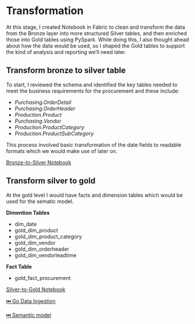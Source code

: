 # Transformation

At this stage, I created Notebook in Fabric to clean and transform the data from the Bronze layer into more structured Silver tables, and then enriched those into Gold tables using PySpark. While doing this, I also thought ahead about how the data would be used, so I shaped the Gold tables to support the kind of analysis and reporting we’ll need later.


## Transform bronze to silver table
To start, I reviewed the schema and identified the key tables needed to meet the business requirements for the procurement and  these include:

- *Purchasing.OrderDetail*
- *Purchasing.OrderHeader*
- *Production.Product*
- *Purchasing.Vendor*
- *Production.ProductCategory*
- *Production.ProductSubCategory*
  
This process involved basic transformation of the date fields to readable formats which we would make use of later on.

[Bronze-to-Silver Notebook](https://github.com/adekolaolat/fabric-data-engineering-on-premises-db/blob/main/notebooks/Transform%20bronze%20to%20silver.ipynb)


## Transform silver to gold

At the gold level I would have facts and dimension tables which would be used for the sematic model. 

   **Dimention Tables**
- dim_date
- gold_dim_product
- gold_dim_product_category
- gold_dim_vendor
- gold_dim_orderheader
- gold_dim_vendorleadtime
  
**Fact Table**

-  gold_fact_procurement

[Silver-to-Gold Notebook](https://github.com/adekolaolat/fabric-data-engineering-on-premises-db/blob/main/notebooks/Transform%20silver%20to%20gold.ipynb)


[⏮️ Go Data Ingestion](https://github.com/adekolaolat/fabric-data-engineering-on-premises-db/blob/main/guides/data-ingestion.md)

[⏭️ Semantic model](https://github.com/adekolaolat/fabric-data-engineering-on-premises-db/blob/main/guides/semantic-model.md)